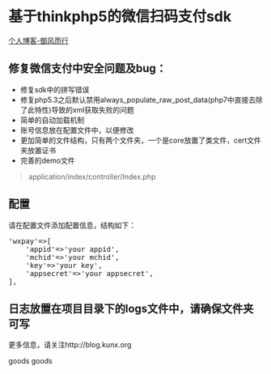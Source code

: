 ﻿基于thinkphp5的微信扫码支付sdk
===============

[个人博客-御风而行](http://blog.kunx.org)

## 修复微信支付中安全问题及bug：

 * 修复sdk中的拼写错误
 * 修复php5.3之后默认禁用always_populate_raw_post_data(php7中直接去除了此特性)导致的xml获取失败的问题
 * 简单的自动加载机制
 * 账号信息放在配置文件中，以便修改
 * 更加简单的文件结构，只有两个文件夹，一个是core放置了类文件，cert文件夹放置证书
 * 完善的demo文件
> application/index/controller/Index.php


## 配置
请在配置文件添加配置信息，结构如下：
 <pre>
'wxpay'=>[
    'appid'=>'your appid',
    'mchid'=>'your mchid',
    'key'=>'your key',
    'appsecret'=>'your appsecret',
],
</pre>
## 日志放置在项目目录下的logs文件中，请确保文件夹可写




更多信息，请关注http://blog.kunx.org

goods goods